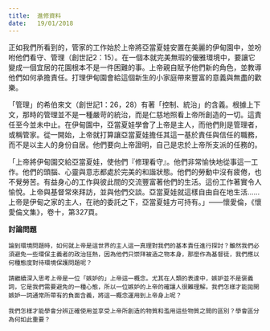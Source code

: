 ```yaml
---
title:  進修資料
date:   19/01/2018
---
```


正如我們所看到的，管家的工作始於上帝將亞當夏娃安置在美麗的伊甸園中，並吩咐他們看守、管理（創世記2：15）。在一個本就完美無瑕的優雅環境中，要讓它變成一個宜居的花園根本不是一件困難的事。上帝親自賦予他們新的角色，並教導他們如何承擔責任。打理伊甸園會給這個新生的小家庭帶來豐富的意義與無盡的歡樂。

「管理」的希伯來文（創世記1：26，28）有著「控制、統治」的含義。根據上下文，那時的管理並不是一種嚴苛的統治，而是仁慈地照看上帝所創造的一切。這責任至今並未中止。在伊甸園中，亞當夏娃學會了上帝是主人，而他們則是管理者，或稱管家。從一開始，上帝就打算讓亞當夏娃擔任其這一基於責任與信任的職務，而不是以主人的身份自居。他們要向上帝證明，自己是忠於上帝所支派的任務的。

「上帝將伊甸園交給亞當夏娃，使他們『修理看守』。他們非常愉快地從事這一工作。他們的頭腦、心靈與意志都處於完美的和諧狀態。他們的勞動中沒有疲倦，也不覺勞苦。有益身心的工作與彼此間的交流豐富著他們的生活。這份工作著實令人愉悅。上帝與基督常來拜訪，並與他們交談。亞當夏娃就這樣自由自在地生活……上帝是伊甸之家的主人，在祂的委託之下，亞當夏娃方可持有。」——懷愛倫，《懷愛倫文集》，卷十，第327頁。	

**討論問題**

`論到環境問題時，如何就上帝是這世界的主人這一真理對我們的基本責任進行探討？雖然我們必須避免一些環保主義者的政治狂熱，因為他們只崇拜被造之物本身，那麼作為基督徒，我們應以何種態度對待環境保護問題呢？`

`請繼續深入思考上帝是一位「嫉妒的」上帝這一概念。尤其在人類的表達中，嫉妒並不是褒義詞，它是我們需要避免的一種心態，所以一位嫉妒的上帝的確讓人很難理解。我們怎樣才能拋開嫉妒一詞通常所帶有的負面含義，將這一概念運用到上帝身上呢？`

`我們怎樣才能學會分辨正確使用並享受上帝所創造的物質和濫用這些物質之間的區別？學會區分為何如此重要？`